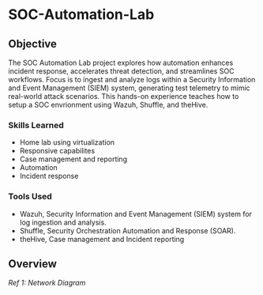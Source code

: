 # SOC-Automation-Lab

## Objective
The SOC Automation Lab project explores how automation enhances incident response, accelerates threat detection, and streamlines SOC workflows.
Focus is to ingest and analyze logs within a Security Information and Event Management (SIEM) system, generating test telemetry to mimic real-world attack scenarios. 
This hands-on experience teaches how to setup a SOC envrionment using Wazuh, Shuffle, and theHive.

### Skills Learned

- Home lab using virtualization
- Responsive capabilites
- Case management and reporting
- Automation
- Incident response
  
### Tools Used

- Wazuh, Security Information and Event Management (SIEM) system for log ingestion and analysis.
- Shuffle, Security Orchestration Automation and Response (SOAR).
- theHive, Case management and Incident reporting

## Overview


*Ref 1: Network Diagram*
